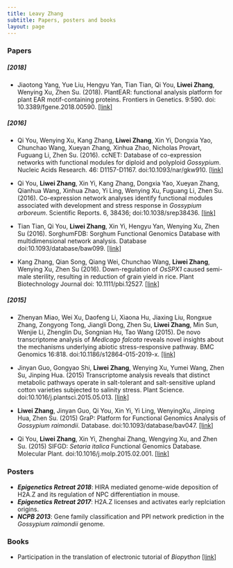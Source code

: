 ```yaml
---
title: Leavy Zhang
subtitle: Papers, posters and books
layout: page
---
```


### Papers

##### [2018]

+ Jiaotong Yang, Yue Liu, Hengyu Yan, Tian Tian, Qi You, **Liwei Zhang**, Wenying Xu, Zhen Su. (2018). PlantEAR: functional analysis platform for plant EAR motif-containing proteins. Frontiers in Genetics. 9:590. doi: 10.3389/fgene.2018.00590. [[link]](http://dx.doi.org/10.3389/fgene.2018.00590 "1")

##### [2016]

+ Qi You, Wenying Xu, Kang Zhang, **Liwei Zhang**, Xin Yi, Dongxia Yao, Chunchao Wang, Xueyan Zhang, Xinhua Zhao, Nicholas Provart, Fuguang Li, Zhen Su. (2016). ccNET: Database of co-expression networks with functional modules for diploid and polyploid *Gossypium*. Nucleic Acids Research. 46: D1157-D1167. doi:10.1093/nar/gkw910. [[link]](http://dx.doi.org/10.1093/nar/gkw910 "2")

+ Qi You, **Liwei Zhang**, Xin Yi, Kang Zhang, Dongxia Yao, Xueyan Zhang, Qianhua Wang, Xinhua Zhao, Yi Ling, Wenying Xu, Fuguang Li, Zhen Su. (2016). Co-expression network analyses identify functional modules associated with development and stress response in *Gossypium arboreum*. Scientific Reports. 6, 38436; doi:10.1038/srep38436. [[link]](http://dx.doi.org/10.1038/srep38436 "3")

+ Tian Tian, Qi You, **Liwei Zhang**, Xin Yi, Hengyu Yan, Wenying Xu, Zhen Su (2016). SorghumFDB: Sorghum Functional Genomics Database with multidimensional network analysis. Database doi:10.1093/database/baw099. [[link]](http://dx.doi.org/10.1093/database/baw099 "4")

+ Kang Zhang, Qian Song, Qiang Wei, Chunchao Wang, **Liwei Zhang**, Wenying Xu, Zhen Su (2016). Down-regulation of *OsSPX1* caused semi-male sterility, resulting in reduction of grain yield in rice. Plant Biotechnology Journal   doi: 10.1111/pbi.12527. [[link]](http://dx.doi.org/10.1111/pbi.12527 "5")

##### [2015]

+ Zhenyan Miao, Wei Xu, Daofeng Li, Xiaona Hu, Jiaxing Liu, Rongxue Zhang, Zongyong Tong, Jiangli Dong, Zhen Su, **Liwei Zhang**, Min Sun, Wenjie Li, Zhenglin Du, Songnian Hu, Tao Wang (2015). De novo transcriptome analysis of *Medicago falcata* reveals novel insights about the mechanisms underlying abiotic stress-responsive pathway. BMC Genomics 16:818. doi:10.1186/s12864-015-2019-x. [[link]](http://dx.doi.org/10.1186/s12864-015-2019-x "6")

+ Jinyan Guo, Gongyao Shi, **Liwei Zhang**, Wenying Xu, Yumei Wang, Zhen Su, Jinping Hua. (2015) Transcriptome analysis reveals that distinct metabolic pathways operate in salt-tolerant and salt-sensitive upland cotton varieties subjected to salinity stress. Plant Science. doi:10.1016/j.plantsci.2015.05.013. [[link]](http://dx.doi.org/10.1016/j.plantsci.2015.05.013 "7")

+ **Liwei Zhang**, Jinyan Guo, Qi You, Xin Yi, Yi Ling, WenyingXu, Jinping Hua, Zhen Su. (2015) GraP: Platform for Functional Genomics Analysis of *Gossypium raimondii*. Database. doi:10.1093/database/bav047. [[link]](http://dx.doi.org/10.1093/database/bav047 "8")

+ Qi You, **Liwei Zhang**, Xin Yi, Zhenghai Zhang, Wengying Xu, and Zhen Su. (2015) SIFGD: *Setaria italica* Functional Genomics Database. Molecular Plant. doi:10.1016/j.molp.2015.02.001. [[link]](http://dx.doi.org/10.1016/j.molp.2015.02.001 "9")

### Posters
+ ***Epigenetics Retreat 2018***: HIRA mediated genome-wide deposition of H2A.Z and its regulation of NPC differentiation in mouse.
+ ***Epigenetics Retreat 2017***: H2A.Z licenses and activates early replciation origins.
+ ***NCPB 2013***: Gene family classification and PPI network prediction in the *Gossypium raimondii* genome.

### Books
+ Participation in the translation of electronic tutorial of *Biopython* [[link]](https://github.com/Leavy-Zhang/Biopython-cn "biopython") 

